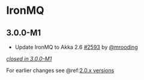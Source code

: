 # IronMQ

## 3.0.0-M1

- Update IronMQ to Akka 2.6 [#2593](https://github.com/akka/alpakka/issues/2593) by [@mrooding](https://github.com/mrooding)

[*closed in 3.0.0-M1*](https://github.com/akka/alpakka/issues?q=is%3Aclosed+milestone%3A3.0.0-M1+label%3Ap%3Aironmq)

For earlier changes see @ref:[2.0.x versions](../2.0.x/ironmq.md)
